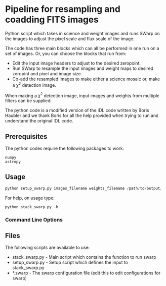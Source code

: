 # Pipeline for resampling and coadding FITS images
Python script which takes in science and weight images and runs SWarp on the images to adjust the pixel scale and flux scale of the image.

The code has three main blocks which can all be performed in one run on a set of images. Or, you can choose the blocks that run from:
- Edit the input image headers to adjust to the desired zeropoint.
- Run SWarp to resample the input images and weight maps to desired zeropint and pixel and image size.
- Co-add the resampled images to make either a science mosaic or, make a $\chi^2$ detection image.

When making a $\chi^2$ detection image, input images and weights from multiple filters can be supplied.

The python code is a modified version of the IDL code written by Boris Haubler and we thank Boris for all the help provided when trying to run and understand the original IDL code.

## Prerequisites
The python codes require the following packages to work:
```
numpy
astropy

```

## Usage
```python
python setup_swarp.py images_filename weights_filename /path/to/output/dir --ADD_FLXSCALE N --RESAMP N --COMB_TYPE NONE --DELTMP N
```

For help, on usage type:
```python
python stack_swarp.py -h

```

### Command Line Options

## Files
The following scripts are available to use:
- stack_swarp.py - Main script which contains the function to run swarp
- setup_swarp.py - Setup script which defines the input to stack_swarp.py 
- *.swarp - The swarp configuration file (edit this to edit configurations for swarp)
